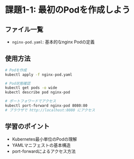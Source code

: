 # 課題1-1: 最初のPodを作成しよう

## ファイル一覧

- `nginx-pod.yaml`: 基本的なnginx Podの定義

## 使用方法

```bash
# Podを作成
kubectl apply -f nginx-pod.yaml

# Pod状態確認
kubectl get pods -o wide
kubectl describe pod nginx-pod

# ポートフォワードでアクセス
kubectl port-forward nginx-pod 8080:80
# ブラウザで http://localhost:8080 にアクセス
```

## 学習のポイント

- Kubernetes最小単位のPodの理解
- YAMLマニフェストの基本構造
- port-forwardによるアクセス方法